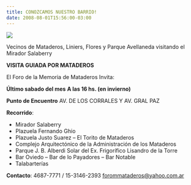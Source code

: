 ```yaml
---
title: CONOZCAMOS NUESTRO BARRIO!
date: 2008-08-01T15:56:00-03:00
---
```


[![](https://blogger.googleusercontent.com/img/b/R29vZ2xl/AVvXsEi8lSwR2SnwIntPEVOEBAMo9kMEjrmNgB2PT-pSI8LvVyOH-KrCpbBHy94UUTyW6V78qLo8bkpd_eLBsr_9M58O28cVKinNUSR1ySbFGGDLIH6UTOUlcfMr4MxJwTjkJCZlNsQ2BD2U5v4S/s320/photos+012.jpg)](https://blogger.googleusercontent.com/img/b/R29vZ2xl/AVvXsEi8lSwR2SnwIntPEVOEBAMo9kMEjrmNgB2PT-pSI8LvVyOH-KrCpbBHy94UUTyW6V78qLo8bkpd_eLBsr_9M58O28cVKinNUSR1ySbFGGDLIH6UTOUlcfMr4MxJwTjkJCZlNsQ2BD2U5v4S/s1600-h/photos+012.jpg)

Vecinos de Mataderos, Liniers, Flores y Parque Avellaneda visitando el Mirador Salaberry

**VISITA GUIADA POR MATADEROS**

El Foro de la Memoria de Mataderos Invita:

**Último sabado del mes**
**A las 16 hs. (en invierno)**

**Punto de Encuentro**
AV. DE LOS CORRALES Y AV. GRAL PAZ

**Recorrido**:
- Mirador Salaberry
- Plazuela Fernando Ghio
- Plazuela Justo Suarez – El Torito de Mataderos
- Complejo Arquitectónico de la Administración de los Mataderos
- Parque J. B. Alberdi Solar del Ex. Frigorífico Lisandro de la Torre
- Bar Oviedo – Bar de lo Payadores – Bar Notable
- Talabarterías

**Contacto**:
4687-7771 / 15-3146-2393
forommataderos@yahoo.com.ar